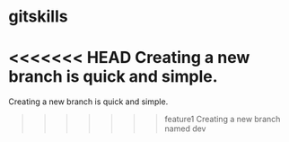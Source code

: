 # gitskills
<<<<<<< HEAD
Creating a new branch is quick and simple.
=======
Creating a new branch is quick and simple.
>>>>>>> feature1
Creating a new branch named dev
